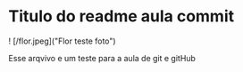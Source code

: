 # Titulo do readme aula commit

! [/flor.jpeg]("Flor teste foto")

Esse arqvivo e um teste para a aula de git e gitHub
